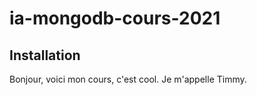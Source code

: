 # ia-mongodb-cours-2021

## Installation

Bonjour, voici mon cours, c'est cool. Je m'appelle Timmy.


